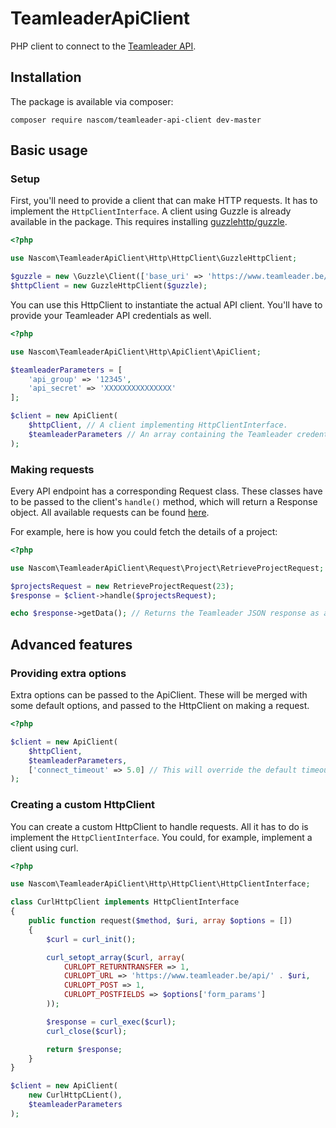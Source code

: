 # TeamleaderApiClient
PHP client to connect to the [Teamleader API](http://apidocs.teamleader.be/index.php).

## Installation
The package is available via composer:
```
composer require nascom/teamleader-api-client dev-master
```

## Basic usage
### Setup
First, you'll need to provide a client that can make HTTP requests.
It has to implement the `HttpClientInterface`. A client using Guzzle
is already available in the package. This requires installing
[guzzlehttp/guzzle](https://github.com/guzzle/guzzle).

```php
<?php

use Nascom\TeamleaderApiClient\Http\HttpClient\GuzzleHttpClient;

$guzzle = new \Guzzle\Client(['base_uri' => 'https://www.teamleader.be/api/']);
$httpClient = new GuzzleHttpClient($guzzle);
```

You can use this HttpClient to instantiate the actual API client.
You'll have to provide your Teamleader API credentials as well.
```php
<?php

use Nascom\TeamleaderApiClient\Http\ApiClient\ApiClient;

$teamleaderParameters = [
    'api_group' => '12345',
    'api_secret' => 'XXXXXXXXXXXXXXX'
];

$client = new ApiClient(
    $httpClient, // A client implementing HttpClientInterface.
    $teamleaderParameters // An array containing the Teamleader credentials.
);
```

### Making requests
Every API endpoint has a corresponding Request class. These classes have to
be passed to the client's `handle()` method, which will return a Response object.
All available requests can be found [here](https://github.com/Nascom/TeamleaderApiClient/tree/master/src/Request).

For example, here is how you could fetch the details of a project:
```php
<?php

use Nascom\TeamleaderApiClient\Request\Project\RetrieveProjectRequest;

$projectsRequest = new RetrieveProjectRequest(23);
$response = $client->handle($projectsRequest);

echo $response->getData(); // Returns the Teamleader JSON response as a string.
```

## Advanced features
### Providing extra options
Extra options can be passed to the ApiClient. These will be merged with some
default options, and passed to the HttpClient on making a request.
```php
<?php

$client = new ApiClient(
    $httpClient,
    $teamleaderParameters,
    ['connect_timeout' => 5.0] // This will override the default timeout.
);
```

### Creating a custom HttpClient
You can create a custom HttpClient to handle requests. All it has to do is
implement the `HttpClientInterface`. You could, for example, implement a client
using curl.

```php
<?php

use Nascom\TeamleaderApiClient\Http\HttpClient\HttpClientInterface;

class CurlHttpClient implements HttpClientInterface
{
    public function request($method, $uri, array $options = [])
    {
        $curl = curl_init();

        curl_setopt_array($curl, array(
            CURLOPT_RETURNTRANSFER => 1,
            CURLOPT_URL => 'https://www.teamleader.be/api/' . $uri,
            CURLOPT_POST => 1,
            CURLOPT_POSTFIELDS => $options['form_params']
        ));

        $response = curl_exec($curl);
        curl_close($curl);

        return $response;
    }
}

$client = new ApiClient(
    new CurlHttpCLient(),
    $teamleaderParameters
);
```
